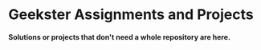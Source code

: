 # Geekster Assignments and Projects

#### Solutions or projects that don't need a whole repository are here.

